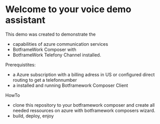 # Welcome to your voice demo assistant 

This demo was created to demonstrate the 
- capabilities of azure communication services 
- BotframeWork Composer with
- BotframeWork Telefony Channel installed.

Prerequistites: 
- a Azure subscription with a billing adress in US or configured direct routing to get a telefonnumber 
- a installed and running Botframework Composer Client


HowTo
- clone this repository to your botframework composer and create all needed ressources on azure with botframework composers wizard.
- build, deploy, enjoy

